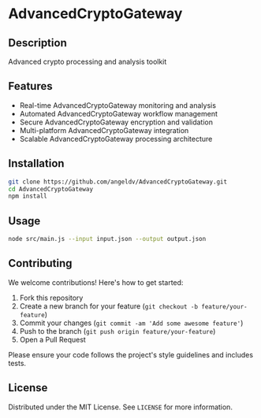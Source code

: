 # AdvancedCryptoGateway

## Description

Advanced crypto processing and analysis toolkit

## Features

- Real-time AdvancedCryptoGateway monitoring and analysis
- Automated AdvancedCryptoGateway workflow management
- Secure AdvancedCryptoGateway encryption and validation
- Multi-platform AdvancedCryptoGateway integration
- Scalable AdvancedCryptoGateway processing architecture
## Installation

```bash
git clone https://github.com/angeldv/AdvancedCryptoGateway.git
cd AdvancedCryptoGateway
npm install
```

## Usage

```bash
node src/main.js --input input.json --output output.json
```

## Contributing

We welcome contributions! Here's how to get started:

1. Fork this repository
2. Create a new branch for your feature (`git checkout -b feature/your-feature`)
3. Commit your changes (`git commit -am 'Add some awesome feature'`)
4. Push to the branch (`git push origin feature/your-feature`)
5. Open a Pull Request

Please ensure your code follows the project's style guidelines and includes tests.

## License

Distributed under the MIT License. See `LICENSE` for more information.

